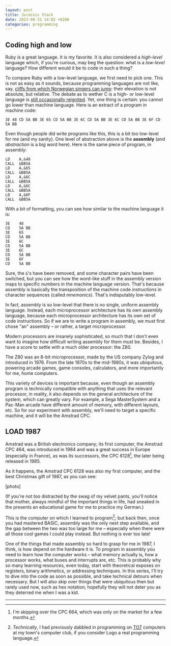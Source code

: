 ```yaml
---
layout: post
title: Jurassic Stack
date: 2023-08-31 14:02 +0200
categories: programming
---
```


## Coding high and low

Ruby is a great language. It is my favorite. It is also considered a _high-level_ language which, if you're curious, 
may beg the question: what is a _low-level_ language? How different would it be to code in such a thing?

To compare Ruby with a low-level language, we first need to pick one. This is not as easy as it sounds, because programming 
languages are not like, say, [cliffs from which Norwegian singers can jump](): their elevation is not absolute, but relative. 
The debate as to wether C is a high- or low-level language is [still occasionally reignited](). Yet, one thing is certain: you 
cannot go lower than machine language. Here is an extract of a program in machine code:

```
3E 48 CD 5A BB 3E 65 CD 5A BB 3E 6C CD 5A BB 3E 6C CD 5A BB 3E 6F CD 5A BB
```

Even though people did write programs like this, this is a bit too low-level for me (and my sanity). One level of abstraction 
above is the **assembly** (and _abstraction_ is a big word here). Here is the same piece of program, in assembly:

```
LD    A,&48
CALL  &BB5A
LD    A,&65
CALL  &BB5A
LD    A,&6C
CALL  &BB5A
LD    A,&6C
CALL  &BB5A
LD    A,&6F
CALL  &BB5A
```

With a bit of formatting, you can see how similar to the machine language it is:

```
3E    48
CD    5A BB
3E    65
CD    5A BB
3E    6C
CD    5A BB
3E    6C
CD    5A BB
3E    6F
CD    5A BB
```

Sure, the `&`'s have been removed, and some character pairs have been switched, but you can see how the word-like stuff 
in the assembly version maps to specific numbers in the machine language version. That's because assembly is basically 
the transposition of the machine code _instructions_ in character sequences (called _mnemonics_). That's indisputably 
low-level.

In fact, assembly is so low-level that there is no single, uniform assembly language. Instead, each microprocessor 
architecture has its own assembly language, because each microprocessor architecture has its own set of code instructions. 
So if we are to write a program in assembly, we must first chose "an" assembly – or rather, a target microprocessor.

Modern processors are insanely sophisticated, so much that I don't even want to imagine how difficult writing assembly 
for them must be. Besides, I have a score to settle with a much older processor: the Z80.

The Z80 was an 8-bit microprocessor, made by the US company Zylog and introduced in 1976. From the late 1970s 
to the mid-1980s, it was ubiquitous, powering arcade games, game consoles, calculators, and more importantly for me, 
home computers.

This variety of devices is important because, even though an assembly program is technically compatible with anything 
that uses the relevant processor, in reality, it also depends on the general architecture of the system, which can 
greatly vary. For example, a Sega MasterSystem and a Pac-Man arcade have different amount of memory, with different 
layouts, etc. So for our experiment with assembly, we'll need to target a specific machine, and it will be the 
Amstrad CPC.

## LOAD 1987

Amstrad was a British electronics company; its first computer, the Amstrad CPC 464, was introduced in 1984 and was a 
great success in Europe (especially in France), as was its successors, the CPC 6128[^1], the later being 
released in 1985.

As it happens, the Amstrad CPC 6128 was also my first computer, and the best Christmas gift of 1987, as you can see:

[photo]

(If you're not too distracted by the swag of my velvet pants, you'll notice that mother, always mindful of the important 
things in life, had sneaked in the presents an educational game for me to practice my German.)

This is the computer on which I learned to program[^2]; but back then, once you had mastered BASIC, assembly was the 
only next step available, and the gap between the two was too large for me – especially when there were all those 
cool games I could play instead. But nothing is ever too late!

One of the things that made assembly so hard to grasp for me in 1987, I think, is how depend on the hardware it is. To 
program in assembly you need to learn how the computer works – what memory actually is, how a processor works, what 
buses and interrupts are, etc. This is probably why so many learning resources, even today, start with theoretical 
exposes on registers, binary arithmetics, or addressing techniques. In this series, I'll try to dive into the code 
as soon as possible, and take technical detours when necessary. But I will also skip over things that were ubiquitous then 
but rarely used now, such as hex notation; hopefully they will not deter you as they deterred me when I was a kid.

---

[^1]: I'm skipping over the CPC 664, which was only on the market for a few months.

[^2]: _Technically_, I had previously dabbled in programming on [TO7]() computers at my town's computer club, if you 
consider Logo a real programming language.    